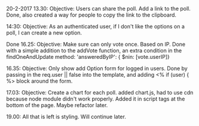 20-2-2017
13.30: Objective: 
Users can share the poll. Add a link to the poll. 
Done, also created a way for people to copy the link to the clipboard.

14:30: Objective:
As an authenticated user, if I don't like the options on a poll, I can create a new option.

Done 
16.25: Objective: 
Make sure can only vote once. Based on IP.
Done with a simple addition to the addVote function, an extra condition in the findOneAndUpdate method: 
'answeredByIP': { $nin: [vote.userIP]}

16.35: Objective:
Only show add Option form for logged in users.
Done by passing in the req.user || false into the template, and adding <% if (user) { %> block around the form.

17.03: Objective:
Create a chart for each poll. 
added chart.js, had to use cdn because node module didn't work properly.
Added it in script tags at the bottom of the page. Maybe refactor later. 

19.00: 
All that is left is styling. Will continue later.
